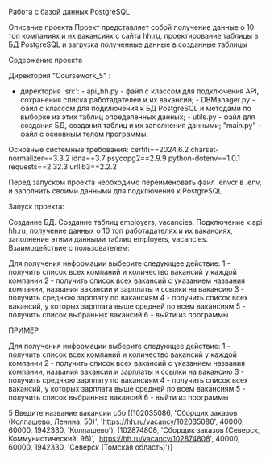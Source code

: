 Работа с базой данных PostgreSQL


Описание проекта
Проект представляет собой получение данные о 10 топ компаниях и их вакансиях с сайта hh.ru, проектирование таблицы в БД PostgreSQL и загрузка полученные данные в созданные таблицы


Содержание проекта

Директория "Сoursework_5" :

- директория 'src':
       - api_hh.py - файл с классом для подключения API, сохранения списка работадателей и их вакансий;
       - DBManager.py - файл с классом для подключения к БД PostgreSQL и методами по выборке из этих таблиц определенных данных;
       - utils.py - файл для создания БД, создания таблиц и их заполнения данными;
"main.py" - файл с основным телом программы.

Основные системные требования:
certifi==2024.6.2
charset-normalizer==3.3.2
idna==3.7
psycopg2==2.9.9
python-dotenv==1.0.1
requests==2.32.3
urllib3==2.2.2

Перед запуском проекта необходимо переименовать файл .envcr в .env, и заполнить своими данными для подключения к PostgreSQL


Запуск проекта:

Создание БД.
Создание таблиц employers, vacancies.
Подключение к api hh.ru, получение данных о 10 топ работадателях и их вакансиях, заполнение этими данными таблиц employers, vacancies.
Взаимодействие с пользователем:

Для получения информации выберите следующее действие:
            1 - получить список всех компаний и количество вакансий у каждой компании
            2 - получить список всех вакансий с указанием названия компании, названия вакансии и зарплаты и ссылки на вакансию
            3 - получить среднюю зарплату по вакансиям
            4 - получить список всех вакансий, у которых зарплата выше средней по всем вакансиям
            5 - получить список выбранных вакансий
            6 - выйти из программы


ПРИМЕР

Для получения информации выберите следующее действие:
            1 - получить список всех компаний и количество вакансий у каждой компании
            2 - получить список всех вакансий с указанием названия компании, названия вакансии и зарплаты и ссылки на вакансию
            3 - получить среднюю зарплату по вакансиям
            4 - получить список всех вакансий, у которых зарплата выше средней по всем вакансиям
            5 - получить список выбранных вакансий
            6 - выйти из программы

5
Введите название вакансии
сбо
[(102035086, 'Сборщик заказов (Колпашево, Ленина, 50)', 'https://hh.ru/vacancy/102035086', 40000, 60000, 1942330, 'Колпашево'), 
(102874808, 'Сборщик заказов (Северск, Коммунистический, 96)', 'https://hh.ru/vacancy/102874808', 40000, 60000, 1942330, 'Северск (Томская область)')]